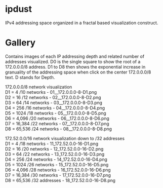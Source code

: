 # ipdust
IPv4 addressing space organized in a fractal based visualization construct.

# Gallery
Contains images of each IP addressing depth and related number of addresses visualized.  D0 is the single square to show the root of a 172.0.0.0/8 address.  D1 to D8 then shows the exponential increase in granuality of the addressing space when click on the center 172.0.0.0/8 text.  D stands for Depth.   

172.0.0.0/8 network visualization  
D1 = 4 /10 networks     - 01__172.0.0.0-8-D1.png  
D2 = 16 /12 networks    - 02__172.0.0.0-8-D2.png  
D3 = 64 /14 networks    - 03__172.0.0.0-8-D3.png  
D4 = 256 /16 networks   - 04__172.0.0.0-8-D4.png  
D5 = 1024 /18 networks  - 05__172.0.0.0-8-D5.png  
D6 = 4,096 /20 networks - 06__172.0.0.0-8-D6.png  
D7 = 16,384 /22 networks - 07__172.0.0.0-8-D7.png  
D8 = 65,536 /24 networks - 08__172.0.0.0-8-D8.png  
  
172.52.0.0/16 network visualization down to /32 addresses  
D1 = 4 /18 networks       - 11_172.52.0.0-16-D1.png  
D2 = 16 /20 networks      - 12_172.52.0.0-16-D2.png  
D3 = 64 /22 networks      - 13_172.52.0.0-16-D3.png  
D4 = 256 /24 networks     - 14_172.52.0.0-16-D4.png  
D5 = 1024 /26 networks    - 15_172.52.0.0-16-D5.png  
D6 = 4,096 /28 networks   - 16_172.52.0.0-16-D6.png  
D7 = 16,384 /30 networks  - 17_172.52.0.0-16-D7.png  
D8 = 65,536 /32 addresses - 18_172.52.0.0-16-D8.png  
